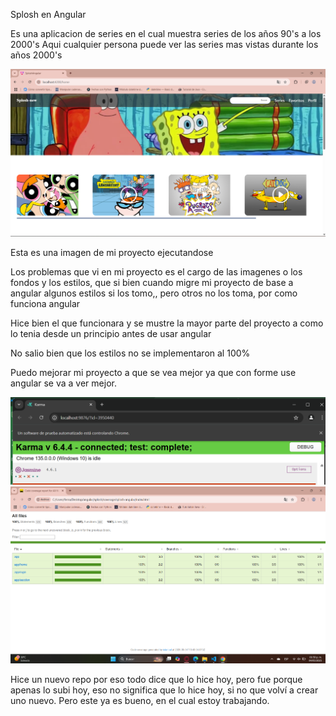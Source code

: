 Splosh en Angular

Es una aplicacion de series en el cual muestra series de los años 90's a los 2000's
Aqui cualquier persona puede ver las series mas vistas durante los años 2000's 

![home](image.png)
 
 Esta es una imagen de mi proyecto ejecutandose 

 Los problemas que vi en mi proyecto es el cargo de las imagenes o los fondos y los estilos, que si bien cuando migre mi 
 proyecto de base a angular algunos estilos si los tomo,, pero otros no los toma, por como funciona angular 

 Hice bien el que funcionara y se mustre la mayor parte del proyecto a como lo tenia desde un principio antes de usar angular 

 No salio bien que los estilos no se implementaron al 100%

Puedo mejorar mi proyecto a que se vea mejor ya que con forme use angular se va a ver mejor. 


![](image-1.png)
![](image-2.png)

Hice un nuevo repo por eso todo dice que lo hice hoy, pero fue porque apenas lo subi hoy, eso no significa que lo hice hoy, si no que volví a crear uno nuevo.
Pero este ya es bueno, en el cual estoy trabajando. 